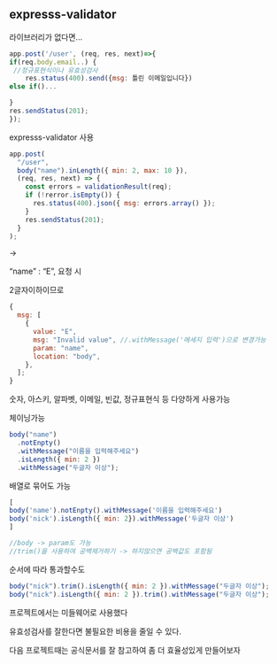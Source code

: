 ## expresss-validator

라이브러리가 없다면...

```jsx
app.post('/user', (req, res, next)=>{
if(req.body.email..) {
 //정규표현식이나 유효성검사
	res.status(400).send({msg: 틀린 이메일입니다})
else if()...

}
res.sendStatus(201);
});
```

expresss-validator 사용

```jsx
app.post(
  "/user",
  body("name").inLength({ min: 2, max: 10 }),
  (req, res, next) => {
    const errors = validationResult(req);
    if (!rerror.isEmpty()) {
      res.status(400).json({ msg: errors.array() });
    }
    res.sendStatus(201);
  }
);
```

→

“name” : “E”, 요청 시

2글자이하이므로

```jsx
{
  msg: [
    {
      value: "E",
      msg: "Invalid value", //.withMessage('메세지 입력')으로 변경가능
      param: "name",
      location: "body",
    },
  ];
}
```

숫자, 아스키, 알파벳, 이메일, 빈값, 정규표현식 등 다양하게 사용가능

체이닝가능

```jsx
body("name")
  .notEnpty()
  .withMessage("이름을 입력해주세요")
  .isLength({ min: 2 })
  .withMessage("두글자 이상");
```

배열로 묶어도 가능

```jsx
[
body('name').notEnpty().withMessage('이름을 입력해주세요')
body('nick').isLength({ min: 2}).withMessage('두글자 이상')
]

//body -> param도 가능
//trim()을 사용하여 공백제거하기 -> 하지않으면 공백값도 포함됨
```

순서에 따라 통과할수도

```jsx
body("nick").trim().isLength({ min: 2 }).withMessage("두글자 이상");
body("nick").isLength({ min: 2 }).trim().withMessage("두글자 이상");
```

프로젝트에서는 미들웨어로 사용했다

유효성검사를 잘한다면 불필요한 비용을 줄일 수 있다.

다음 프로젝트때는 공식문서를 잘 참고하여 좀 더 효율성있게 만들어보자
